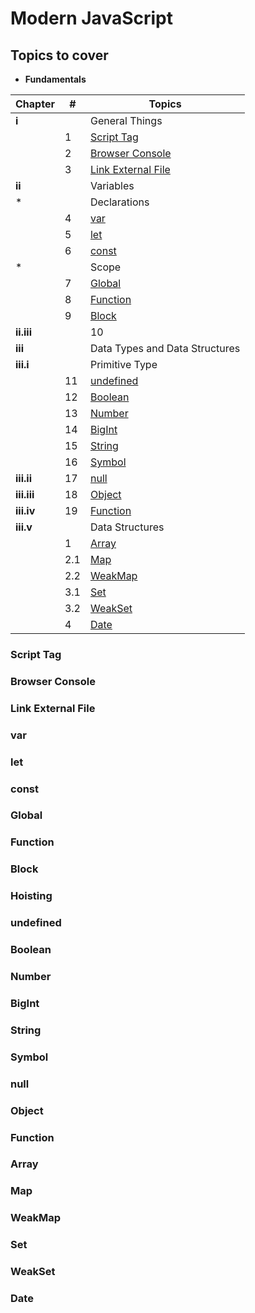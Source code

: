 # Modern JavaScript

## Topics to cover

* **Fundamentals**

| Chapter | # | Topics |
| ------- | - | ------ |
| **i** |  | General Things |
|  | 1 | [Script Tag](#script-tag) |
|  | 2 | [Browser Console](#browser-console) |
|  | 3 | [Link External File](#link-external-file) |
| **ii** |  | Variables |
| * |  | Declarations |
|  | 4 | [var](#var) |
|  | 5 | [let](#let) |
|  | 6 | [const](#const) |
| * |  | Scope |
|  | 7 | [Global](#global) |
|  | 8 | [Function](#function) |
|  | 9 | [Block](#block) |
| **ii.iii** |  | 10 | [Hoisting](#Hoisting) |
| **iii** | | Data Types and Data Structures |
| **iii.i** |  | Primitive Type |
|  | 11 | [undefined](#undefined) |
|  | 12 | [Boolean](#boolean) |
|  | 13 | [Number](#Number) |
|  | 14 | [BigInt](#BigInt) |
|  | 15 | [String](#string) |
|  | 16 | [Symbol](#symbol) |
| **iii.ii** | 17 | [null](#null) |
| **iii.iii** | 18 | [Object](#object) |
| **iii.iv** | 19 | [Function](#function) |
| **iii.v** |  | Data Structures |
|  | 1 | [Array](#array) |
|  | 2.1 | [Map](#map) |
|  | 2.2 | [WeakMap](#weakMap) |
|  | 3.1 | [Set](#set) |
|  | 3.2 | [WeakSet](#weakSet) |
|  | 4 | [Date](#date) |



### Script Tag


### Browser Console


### Link External File


### var


### let


### const


### Global


### Function


### Block


### Hoisting


### undefined


### Boolean


### Number


### BigInt 


### String


### Symbol


### null


### Object


### Function


### Array


### Map


### WeakMap


### Set


### WeakSet


### Date
